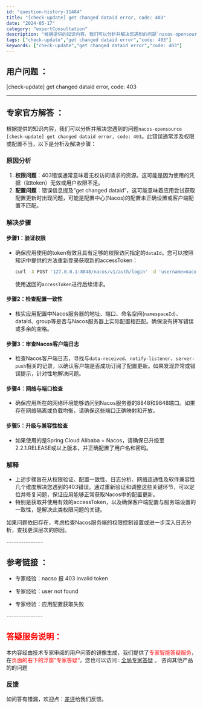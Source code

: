 ```yaml
---
id: "question-history-11484"
title: "[check-update] get changed dataid error, code: 403"
date: "2024-05-17"
category: "expertConsultation"
description: "根据提供的知识内容，我们可以分析并解决您遇到的问题`nacos-opensource [check-update] get changed dataid error, code: 403`。此错误通常涉及权限或配置不当，以下是分析及解决步骤：### 原因分析1. **权限问题**：403错误通常意味"
tags: ["check-update","get changed dataid error","code: 403"]
keywords: ["check-update","get changed dataid error","code: 403"]
---
```


## 用户问题 ： 
 [check-update] get changed dataid error, code: 403  

---------------
## 专家官方解答 ：

根据提供的知识内容，我们可以分析并解决您遇到的问题`nacos-opensource [check-update] get changed dataid error, code: 403`。此错误通常涉及权限或配置不当，以下是分析及解决步骤：

### 原因分析
1. **权限问题**：403错误通常意味着无权访问请求的资源。这可能是因为使用的凭据（如token）无效或用户权限不足。
2. **配置问题**：错误信息提及“get changed dataid”，这可能意味着应用尝试获取配置更新时出现问题，可能是配置中心(Nacos)的配置未正确设置或客户端配置不匹配。

### 解决步骤
#### 步骤1：验证权限
- 确保应用使用的token有效且具有足够的权限访问指定的`dataId`。您可以按照知识中提供的方法重新登录获取新的accessToken：
  ```bash
  curl -X POST '127.0.0.1:8848/nacos/v1/auth/login' -d 'username=nacos&password=nacos'
  ```
  使用返回的`accessToken`进行后续请求。

#### 步骤2：检查配置一致性
- 核实应用配置中Nacos服务器的地址、端口、命名空间(`namespaceId`)、dataId、group等是否与Nacos服务器上实际配置相匹配。确保没有拼写错误或多余的空格。

#### 步骤3：审查Nacos客户端日志
- 检查Nacos客户端日志，寻找与`data-received`、`notify-listener`、`server-push`相关的记录，以确认客户端是否成功订阅了配置更新。如果发现异常或错误提示，针对性地解决问题。

#### 步骤4：网络与端口检查
- 确保应用所在的网络环境能够访问到Nacos服务器的8848和9848端口。如果存在网络隔离或负载均衡，请确保这些端口正确映射和开放。

#### 步骤5：升级与兼容性检查
- 如果使用的是Spring Cloud Alibaba + Nacos，请确保已升级至2.2.1.RELEASE或以上版本，并正确配置了用户名和密码。

### 解释
- 上述步骤旨在从权限验证、配置一致性、日志分析、网络连通性及软件兼容性几个维度解决您遇到的403错误。通过重新验证和调整这些关键环节，可以定位并修复问题，保证应用能够正常获取Nacos中的配置更新。
- 特别是获取并使用有效的accessToken，以及确保客户端配置与服务端设置的一致性，是解决此类权限问题的关键。

如果问题依旧存在，考虑检查Nacos服务端的权限控制设置或进一步深入日志分析，查找更深层次的原因。


<font color="#949494">---------------</font> 


## 参考链接 ：

* 专家经验：nacso 报 403 invalid token 
 
 * 专家经验：user not found 
 
 * 专家经验：应用配置获取失败 


 <font color="#949494">---------------</font> 
 


## <font color="#FF0000">答疑服务说明：</font> 

本内容经由技术专家审阅的用户问答的镜像生成，我们提供了<font color="#FF0000">专家智能答疑服务</font>，在<font color="#FF0000">页面的右下的浮窗”专家答疑“</font>。您也可以访问 : [全局专家答疑](https://answer.opensource.alibaba.com/docs/intro) 。 咨询其他产品的的问题

### 反馈
如问答有错漏，欢迎点：[差评](https://ai.nacos.io/user/feedbackByEnhancerGradePOJOID?enhancerGradePOJOId=13771)给我们反馈。
